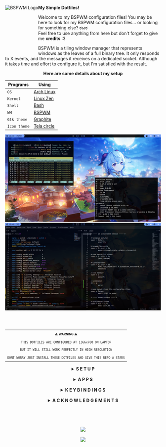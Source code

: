 <a href="https://github.com/baskerville/bspwm"><img alt="BSPWM Logo" height="150" align = "left" src="https://github.com/baskerville/bspwm/blob/1560df35be303807052c235634eb8d59415c37ff/artworks/bspwm_logo.svg"></a>

<b>  My Simple Dotfiles!  </b>

Welcome to my BSPWM configuration files! 
You may be here to look for my BSPWM configuration files... or looking for something else? ಠωಠ <br>
Feel free to use anything from here but don't forget to give me **credits** :3

BSPWM is a tiling window manager that represents windows as the leaves of a full binary tree.
It only responds to X events, and the messages it receives on a dedicated socket. 
Although it takes time and effort to configure it, but I'm satisfied with the result.

<div align="center">
  
**Here are some details about my setup**

| Programs     | Using              |
| ------------ | ------------------ |
| `OS`         | [Arch Linux](https://wiki.archlinux.org/title/Arch_Linux)  |
| `Kernel`     | [Linux Zen](https://wiki.archlinux.org/title/Kernel#Officially_supported_kernels)   |
| `Shell`      | [Bash](https://wiki.archlinux.org/title/Bash)        |
| `WM`         | [BSPWM](https://wiki.archlinux.org/title/Bspwm)       |
| `Gtk theme`  | [Graphite](https://github.com/vinceliuice/Graphite-gtk-theme)    |
| `Icon theme` | [Tela circle](https://github.com/vinceliuice/Tela-circle-icon-theme) |

</div>

![Desktop](/.github/assets/Desktop.png "BSPWM")
![Desktop](/.github/assets/Sublime.png "BSPWM")

<h2></h2><br>

<table align="center">
  <tr>
    <th align="center">
      <sup><sub>⚠ WARNING ⚠</sub></sup>
    </th>
  </tr>
  <tr>
    <td align="center">
      <sup>
         <sub>
            <samp>
                  THIS DOTFILES ARE CONFIGURED AT 1366x768 ON LAPTOP
               <p align="center">
                  BUT IT WILL STILL WORK PERFECTLY IN HIGH RESOLUTION
               </p>
                  DONT WORRY JUST INSTALL THESE DOTFILES AND GIVE THIS REPO A STARS
            </samp>
         </sub>
      </sup>
    </td>
  </tr>
</table>

<details align="center">
<summary><strong>S E T U P</strong></summary>

> This setup only provided for **Arch Linux** (and all Arch-based distributions)

> Some of these applications are available in the **Arch Linux User Repository** [(AUR)](https://aur.archlinux.org), to install them you need a [Pacman wrapper](https://wiki.archlinux.org/title/AUR_helpers#Pacman_wrappers). <br> I use [Yay](https://github.com/Jguer/yay)

<details align="center">
<summary>Install git and yay</summary>

 #### Git

 ```sh
 sudo pacman -S git --needed
 ```

 #### Yay

 ```sh
 git clone https://aur.archlinux.org/yay.git
 cd yay/
 makepkg -si PKGBUILD
 ```
</details>

<details align="center">
<summary>Dependencies</summary><br>

 > I install these dependencies after a simple Arch Linux installation.

 ```sh
 yay -Sy xorg xorg-server xorg-xinit xorg-xbacklight xorg-xsetroot xorg-setxkbmap \
 xf86-video-intel pipewire pipewire-alsa pipewire-jack pipewire-pulse \
 pipewire-media-session htop neofetch rofi polybar ranger tree alacritty python \
 python-pip tk betterlockscreen noto-fonts noto-fonts-extra noto-fonts-emoji \
 noto-fonts-cjk lxappearance-gtk3 feh pcmanfm google-chrome polkit bspwm sxhkd --needed
 ```
 > Chage xf86-video-intel to another [driver](https://wiki.archlinux.org/title/Xorg#Driver_installation)
</details>

<details align="center">
<summary>Needed fonts</summary><br>

 You will need to install a few fonts (mainly icon fonts) in order for text and icons to be rendered properly.

 Necessary fonts: <br>
 **BitStream**  - [here](https://github.com/ryanoasis/nerd-fonts/releases/download/v2.1.0/BitstreamVeraSansMono.zip) <br>
 **DejaVu**  - [here](https://github.com/ryanoasis/nerd-fonts/releases/download/v2.1.0/DejaVuSansMono.zip) <br>
 **Hack**  - [here](https://github.com/ryanoasis/nerd-fonts/releases/download/v2.1.0/Hack.zip) <br>
 **JetBrains**  - [here](https://github.com/ryanoasis/nerd-fonts/releases/download/v2.1.0/JetBrainsMono.zip) <br>
 **Feather** - This font is included in my dotfiles > .fonts, needed for the icons in rofi.

 For more **Nerd Fonts** visit the [website](https://www.nerdfonts.com/).

 Once you download them and unpack them, place them into `~/.fonts` or `~/.local/share/fonts`
 or use my fonts by moving them to the `~/` directory and run this command for your system to 
 detect the newly installed fonts.

 ```sh
 fc-cache -fv
 ```
</details>

<details align="center">
<summary>My BSPWM configuration files</summary><br>

 > Clone this repository

 ```sh
 git clone https://github.com/PyLess/dotfiles-bspwm.git
 cd dotfiles-bspwm
 ```

 > Copy configs and fonts files

 ```sh
 cp -r .config/* ~/.config/
 cp -r .fonts/* ~/
 cp .xinitrc ~/
 ```

 > If you use a laptop copy this file to be able to click on tap

 ```sh
 sudo cp 02-touchpad-ttc.conf /etc/X11/xorg.conf.d/
 ```
</details>

<details align="center">
<summary>Configure stuff</summary><br>

 The relevant files are inside in `~/.config/bspwm` directory.

 #### Polybar

 > Directory polybar/

 In `config.ini` is *My Status Bar* configuration where I define my preferences.
 You should change this to your liking monitor.

 #### Rofi

 > Directory rofi/

 Here you'll find the menus that I usually use.
 If you want to add more, you can place theme in bin/ and themes/ respectively.

 #### Background

 > Script .fehbg

 This is a simple script to set my background.
 Edit the file and add your image in the directory corresponding.

 #### BSPWM config

 > Window Manager configuration

 In `bspwmrc` I've some auto start processes, window manager configuration and rules for applications.
 You should change the monitor in case of is different.

 #### Picom

 > Compositor configuration

 In `picom.conf` I defined some of the composer values that are to my liking.
 Change the file if you want.
</details>

<details align="center">
<summary>Log in</summary><br>

 Lastly, reboot your system and log in into `BSPWM` with xinit tapping `startx`.
</details>

</details><br>

<details align="center">
<summary><strong>A P P S</strong></summary><br>

<details align="center">
<summary>Essentials</summary><br>
  <div align="center">

|        Apps        |   Description    |
| ------------------ | ---------------- |
| `Alacritty`        | Terminal         |
| `Pcmanfm`          | File manager     |
| `Polybar`          | Status bar       |
| `Rofi`             | App launcher     |
| `Picom`            | Compositor       |
| `Feh`              | Image viewer     |
| `Betterlockscreen` | Lock screen      |

  </div>  
</details>

<details align="center">
<summary>Optionals</summary><br>
  <div align="center">

|        Apps        |   Description    |
| ------------------ | ---------------- |
| `Sublime Text`     | Code editor      |
| `Sublime Merge`    | Git client       |
| `Google chrome`    | Browser          |
| `Dynalist`         | Simple lists     |
| `Obsidian`         | Markdown         |
| `Htop`             | Process viewer   |
| `Neofetch`         | Information tool |
| `Scrot`            | Screenshot       |

  </div>
  
> Download and install [Sublime Text](https://www.sublimetext.com/docs/linux_repositories.html#pacman) / [Sublime Merge](https://www.sublimemerge.com/docs/linux_repositories#pacman)

> Download [Dynalist](https://dynalist.io/download) / [Obsidian](https://obsidian.md/download) and extract the file to the /opt folder
</details>
</details><br>

<details align="center">
<summary><strong>K E Y B I N D I N G S</strong></summary><br>
  <div align="center">

|        Keybindings        |                 Function                 |
| --------------------------| ---------------------------------------- |
| `Super + Return`          | Launch (Alacritty)                       |
| `Super + {Shift + }W`     | Close/Kill Window                        |
| `Super + {Shift + }A`     | Launch (Google chrome / incognito)       |
| `Super + {Shift + }S`     | Launch (Sublime Text / Merge)            |
| `Super + {Shift + }D`     | Launch (Dynalist / Obsidian)             |
| `Super + Z`               | Launch (Rofi)                            |
| `Super + X`               | Launch (Pcmanfm)                         |
| `Super + {1-5}`           | Switches to Workspace 1 to 5             |
| `Super + Shift + {1-9,0}` | Move Apps/Windows to Workspace 1 to 5    |
| `Super + Ctrl + {Z,X,A,S}`| Flags {marked,locked,sticky,private}     |
| `Super + Minus`           | Hide windows                             |
| `Alt + {A,S,D}`           | Menus/Applets {windows,powermenu,network}|
| `Alt + {Shift + }Tab`     | Focus next / previous window floating    |
| `Alt + {U,I}`             | Increase / Decrease window gap           |
| `Alt + P`                 | Screenshot                               |

> To launch Dynalist / Obsidian you need to have the same version in the sxhkdrc configuration file and keep the folder in the /opt directory
  </div>
</details><br>

<details align="center">
<summary><strong>A C K N O W L E D G E M E N T S</strong></summary><br>

**Special thanks for inspiring me to use Arch Linux**

[`rxyhn`](https://github.com/rxyhn)
[`vinceliuice`](https://github.com/vinceliuice)
[`adi1090x`](https://github.com/adi1090x)
[`axyl-os`](https://github.com/axyl-os/axyl-bspwm)
</details><br>

<h2></h2><br>

<p align="center"><img src="https://raw.githubusercontent.com/catppuccin/catppuccin/dev/assets/footers/gray0_ctp_on_line.svg?sanitize=true" /></p>
<p align="center"><a href="https://github.com/PyLess/dotfiles-bspwm/blob/main/.github/LICENSE"><img src="https://img.shields.io/static/v1.svg?style=flat-square&label=License&message=GPL-3.0&logoColor=eceff4&logo=github&colorA=061115&colorB=67AFC1"/></a></p>
